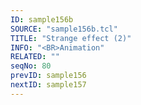 ```yaml
---
ID: sample156b
SOURCE: "sample156b.tcl"
TITLE: "Strange effect (2)"
INFO: "<BR>Animation"
RELATED: ""
seqNo: 80
prevID: sample156
nextID: sample157
---
```

